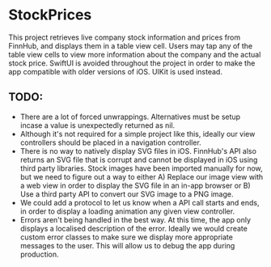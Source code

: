 # StockPrices

This project retrieves live company stock information and prices from FinnHub, and displays them in a table view cell. Users may tap any of the table view cells to view more information about the company and the actual stock price. SwiftUI is avoided throughout the project in order to make the app compatible with older versions of iOS. UIKit is used instead.

## TODO:
- There are a lot of forced unwrappings. Alternatives must be setup incase a value is unexpectedly returned as nil.
- Although it's not required for a simple project like this, ideally our view controllers should be placed in a navigation controller.
- There is no way to natively display SVG files in iOS. FinnHub's API also returns an SVG file that is corrupt and cannot be displayed in iOS using third party libraries. Stock images have been imported manually for now, but we need to figure out a way to either A) Replace our image view with a web view in order to display the SVG file in an in-app browser or B) Use a third party API to convert our SVG image to a PNG image.
- We could add a protocol to let us know when a API call starts and ends, in order to display a loading animation any given view controller.
- Errors aren't being handled in the best way. At this time, the app only displays a localised description of the error. Ideally we would create custom error classes to make sure we display more appropriate messages to the user. This will allow us to debug the app during production.
